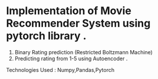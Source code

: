 # Implementation of Movie Recommender System using pytorch library .

1) Binary Rating prediction (Restricted Boltzmann Machine)
2) Predicting rating from 1-5 using Autoencoder .

Technologies Used : Numpy,Pandas,Pytorch
